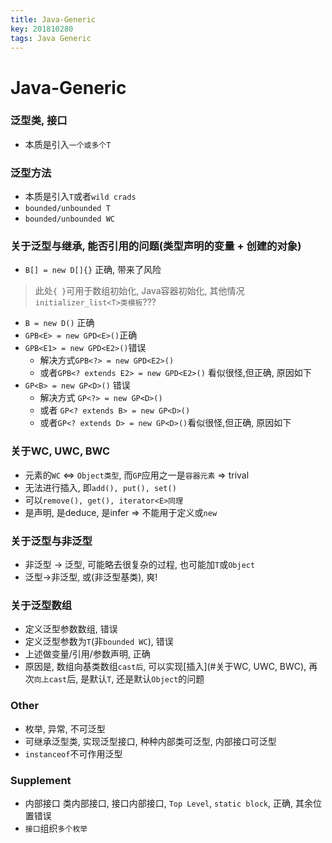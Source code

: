 ```yaml
---
title: Java-Generic
key: 201810280
tags: Java Generic
---
```


# Java-Generic

### 泛型类, 接口
- 本质是引入`一个或多个T`

### 泛型方法
- 本质是引入`T`或者`wild crads`
- `bounded/unbounded T`
- `bounded/unbounded WC`

<!--more-->

### 关于泛型与继承, 能否引用的问题(类型声明的变量 + 创建的对象)
- `B[] = new D[]{}` 正确, 带来了风险
> 此处`{ }`可用于数组初始化, Java容器初始化, 其他情况`initializer_list<T>类模板`???


- `B = new D()` 正确
- `GPB<E> = new GPD<E>()`正确
- `GPB<E1> = new GPD<E2>()`错误
   - 解决方式`GPB<?> = new GPD<E2>()`
   - 或者`GPB<? extends E2> = new GPD<E2>()` 看似很怪,但正确, 原因如下
- `GP<B> = new GP<D>()` 错误
   - 解决方式 `GP<?> = new GP<D>()`
   - 或者 `GP<? extends B> = new GP<D>()`
   - 或者`GP<? extends D> = new GP<D>()`看似很怪,但正确, 原因如下

### 关于WC, UWC, BWC
- 元素的`WC` <=> `Object类型`, 而`GP`应用之一是`容器元素` => trival
- 无法进行插入, 即`add(), put(), set()`
- 可以`remove(), get(), iterator<E>同理`
- 是声明, 是deduce, 是infer => 不能用于定义或`new`

### 关于泛型与非泛型
- 非泛型 -> 泛型, 可能略去很复杂的过程, 也可能加`T`或`Object`
- 泛型->非泛型, 或(非泛型基类), 爽!

### 关于泛型数组
- 定义泛型参数数组, 错误
- 定义泛型参数为`T`(非`bounded WC`), 错误
- 上述做变量/引用/参数声明, 正确
- 原因是, 数组向基类数组`cast后`, 可以实现[插入](#关于WC, UWC, BWC), 再次`向上cast`后, 是默认`T`, 还是默认`Object`的问题

### Other
- 枚举, 异常, 不可泛型
- 可继承泛型类, 实现泛型接口, 种种内部类可泛型, 内部接口可泛型
- `instanceof`不可作用泛型

### Supplement
- 内部接口
   类内部接口, 接口内部接口, `Top Level`, `static block`, 正确, 其余位置错误
- `接口`组织`多个枚举`

